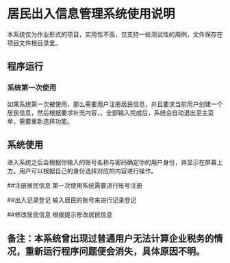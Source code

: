 # 居民出入信息管理系统使用说明
本系统仅为作业形式的项目，实用性不高，仅支持一些测试性的用例，文件保存在项目文件根目录里。
## 程序运行 
### 系统第一次使用
如果系统第一次被使用，那么需要用户注册居民信息，并且要求当前用户创建一个居民信息，然后根据要求补充内容，。全部输入完成后，系统会自动退出至主菜单，需要重新选择功能。

## 系统使用
进入系统之后会根据你输入的账号名称与密码确定你的用户身份，并显示在屏幕上方。用户可以根据自己的身份选择对应的内容进行操作。

##注册居民信息
第一次使用系统需要进行账号注册

##出入记录登记
输入居民的账号来进行记录登记

##修改居民信息
根据提示修改居民信息

## 备注：本系统曾出现过普通用户无法计算企业税务的情况，重新运行程序问题便会消失，具体原因不明。